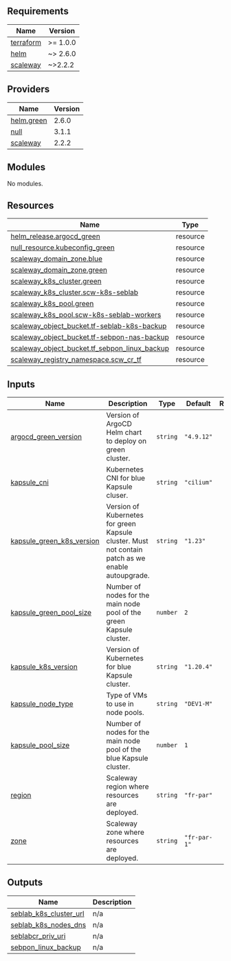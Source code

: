 <!-- BEGIN_TF_DOCS -->
## Requirements

| Name | Version |
|------|---------|
| <a name="requirement_terraform"></a> [terraform](#requirement\_terraform) | >= 1.0.0 |
| <a name="requirement_helm"></a> [helm](#requirement\_helm) | ~> 2.6.0 |
| <a name="requirement_scaleway"></a> [scaleway](#requirement\_scaleway) | ~>2.2.2 |

## Providers

| Name | Version |
|------|---------|
| <a name="provider_helm.green"></a> [helm.green](#provider\_helm.green) | 2.6.0 |
| <a name="provider_null"></a> [null](#provider\_null) | 3.1.1 |
| <a name="provider_scaleway"></a> [scaleway](#provider\_scaleway) | 2.2.2 |

## Modules

No modules.

## Resources

| Name | Type |
|------|------|
| [helm_release.argocd_green](https://registry.terraform.io/providers/hashicorp/helm/latest/docs/resources/release) | resource |
| [null_resource.kubeconfig_green](https://registry.terraform.io/providers/hashicorp/null/latest/docs/resources/resource) | resource |
| [scaleway_domain_zone.blue](https://registry.terraform.io/providers/scaleway/scaleway/latest/docs/resources/domain_zone) | resource |
| [scaleway_domain_zone.green](https://registry.terraform.io/providers/scaleway/scaleway/latest/docs/resources/domain_zone) | resource |
| [scaleway_k8s_cluster.green](https://registry.terraform.io/providers/scaleway/scaleway/latest/docs/resources/k8s_cluster) | resource |
| [scaleway_k8s_cluster.scw-k8s-seblab](https://registry.terraform.io/providers/scaleway/scaleway/latest/docs/resources/k8s_cluster) | resource |
| [scaleway_k8s_pool.green](https://registry.terraform.io/providers/scaleway/scaleway/latest/docs/resources/k8s_pool) | resource |
| [scaleway_k8s_pool.scw-k8s-seblab-workers](https://registry.terraform.io/providers/scaleway/scaleway/latest/docs/resources/k8s_pool) | resource |
| [scaleway_object_bucket.tf-seblab-k8s-backup](https://registry.terraform.io/providers/scaleway/scaleway/latest/docs/resources/object_bucket) | resource |
| [scaleway_object_bucket.tf-sebpon-nas-backup](https://registry.terraform.io/providers/scaleway/scaleway/latest/docs/resources/object_bucket) | resource |
| [scaleway_object_bucket.tf_sebpon_linux_backup](https://registry.terraform.io/providers/scaleway/scaleway/latest/docs/resources/object_bucket) | resource |
| [scaleway_registry_namespace.scw_cr_tf](https://registry.terraform.io/providers/scaleway/scaleway/latest/docs/resources/registry_namespace) | resource |

## Inputs

| Name | Description | Type | Default | Required |
|------|-------------|------|---------|:--------:|
| <a name="input_argocd_green_version"></a> [argocd\_green\_version](#input\_argocd\_green\_version) | Version of ArgoCD Helm chart to deploy on green cluster. | `string` | `"4.9.12"` | no |
| <a name="input_kapsule_cni"></a> [kapsule\_cni](#input\_kapsule\_cni) | Kubernetes CNI for blue Kapsule cluser. | `string` | `"cilium"` | no |
| <a name="input_kapsule_green_k8s_version"></a> [kapsule\_green\_k8s\_version](#input\_kapsule\_green\_k8s\_version) | Version of Kubernetes for green Kapsule cluster. Must not contain patch as we enable autoupgrade. | `string` | `"1.23"` | no |
| <a name="input_kapsule_green_pool_size"></a> [kapsule\_green\_pool\_size](#input\_kapsule\_green\_pool\_size) | Number of nodes for the main node pool of the green Kapsule cluster. | `number` | `2` | no |
| <a name="input_kapsule_k8s_version"></a> [kapsule\_k8s\_version](#input\_kapsule\_k8s\_version) | Version of Kubernetes for blue Kapsule cluster. | `string` | `"1.20.4"` | no |
| <a name="input_kapsule_node_type"></a> [kapsule\_node\_type](#input\_kapsule\_node\_type) | Type of VMs to use in node pools. | `string` | `"DEV1-M"` | no |
| <a name="input_kapsule_pool_size"></a> [kapsule\_pool\_size](#input\_kapsule\_pool\_size) | Number of nodes for the main node pool of the blue Kapsule cluster. | `number` | `1` | no |
| <a name="input_region"></a> [region](#input\_region) | Scaleway region where resources are deployed. | `string` | `"fr-par"` | no |
| <a name="input_zone"></a> [zone](#input\_zone) | Scaleway zone where resources are deployed. | `string` | `"fr-par-1"` | no |

## Outputs

| Name | Description |
|------|-------------|
| <a name="output_seblab_k8s_cluster_url"></a> [seblab\_k8s\_cluster\_url](#output\_seblab\_k8s\_cluster\_url) | n/a |
| <a name="output_seblab_k8s_nodes_dns"></a> [seblab\_k8s\_nodes\_dns](#output\_seblab\_k8s\_nodes\_dns) | n/a |
| <a name="output_seblabcr_priv_uri"></a> [seblabcr\_priv\_uri](#output\_seblabcr\_priv\_uri) | n/a |
| <a name="output_sebpon_linux_backup"></a> [sebpon\_linux\_backup](#output\_sebpon\_linux\_backup) | n/a |
<!-- END_TF_DOCS -->